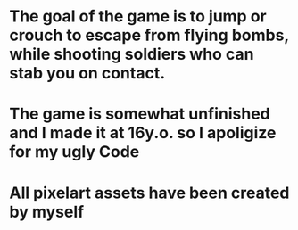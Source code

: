# The goal of the game is to jump or crouch to escape from flying bombs, while shooting soldiers who can stab you on contact.
# The game is somewhat unfinished and I made it at 16y.o. so I apoligize for my ugly Code
# All pixelart assets have been created by myself
